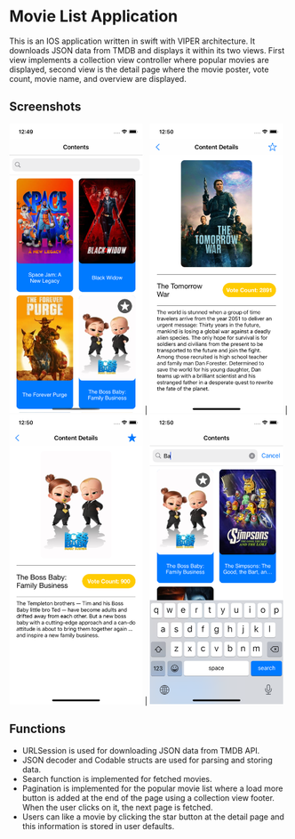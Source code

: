 # Movie List Application
This is an IOS application written in swift with VIPER architecture. It downloads JSON data from TMDB  and displays it within its two views. First view implements a collection view controller where popular movies are displayed, second view is the detail page where the movie poster, vote count, movie name, and overview are displayed.
## Screenshots

<img src="/images/main-screen.png" width="240"> | <img src="/images/detail-screen.png" width="240">  | <img src="/images/detail-screen-liked.png" width="240">  | <img src="/images/search-screen.png" width="240"> 

## Functions
 - URLSession is used for downloading JSON data from TMDB API. 
 - JSON decoder and Codable structs are used for parsing and storing data.
 - Search function is implemented for fetched movies. 
 - Pagination is implemented for the popular movie list where a load more button is added at the end of the page using a collection view footer. When the user clicks on it, the next page is fetched. 
 - Users can like a movie by clicking the star button at the detail page and this information is stored in user defaults.
  




